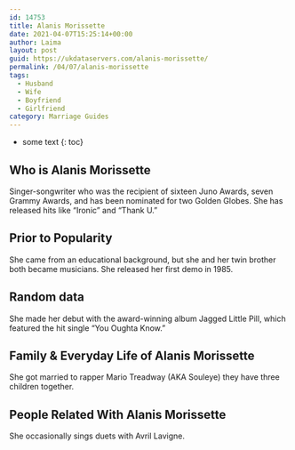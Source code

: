 ```yaml
---
id: 14753
title: Alanis Morissette
date: 2021-04-07T15:25:14+00:00
author: Laima
layout: post
guid: https://ukdataservers.com/alanis-morissette/
permalink: /04/07/alanis-morissette
tags:
  - Husband
  - Wife
  - Boyfriend
  - Girlfriend
category: Marriage Guides
---
```


* some text
{: toc}


## Who is Alanis Morissette
                  
                  
                  
Singer-songwriter who was the recipient of sixteen Juno Awards, seven Grammy Awards, and has been nominated for two Golden Globes. She has released hits like &#8220;Ironic&#8221; and &#8220;Thank U.&#8221;
                  
              
            
              
            
                
                
                
## Prior to Popularity
                  
                  
                  
She came from an educational background, but she and her twin brother both became musicians. She released her first demo in 1985.
                  
              
            
              
            
                
                
                
## Random data
                  
                  
                  
She made her debut with the award-winning album Jagged Little Pill, which featured the hit single &#8220;You Oughta Know.&#8221; 
                  
              
            
              
            
                
                
                
## Family & Everyday Life of Alanis Morissette
                  
                  
                  
She got married to rapper Mario Treadway (AKA Souleye) they have three children together. 
                  
              
            
              
            
                
                
                
## People Related With Alanis Morissette
                  
                  
                  
She occasionally sings duets with Avril Lavigne.
                  
              
            
              
            
                
              
            
              
              
            
            
              
            
          
          
          